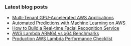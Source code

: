 ### Latest blog posts

<!-- BLOG-POST-LIST:START -->
- [Multi-Tenant GPU-Accelerated AWS Applications](https://abashev.com/multitenant-gpu-accelerated-aws-applications/)
- [Automated Predictions with Machine Learning on AWS](https://abashev.com/automated-predictions-with-machine-learning-on-aws/)
- [How to Build a Real-time Facial Recognition Service](https://abashev.com/how-to-build-a-real-time-facial-recognition-service/)
- [AWS Lambda ARM64 vs x64 Benchmarks](https://abashev.com/aws-lambda-arm64-vs-x64-benchmarks/)
- [Production AWS Lambda Performance Checklist](https://abashev.com/production-aws-lambda-performance-checklist/)
<!-- BLOG-POST-LIST:END -->
